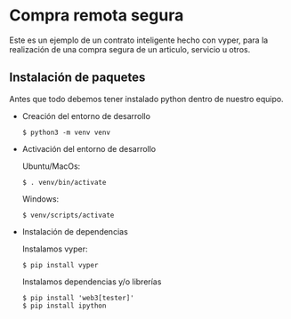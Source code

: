 # Compra remota segura
Este es un ejemplo de un contrato inteligente hecho con vyper, para la realización de una compra segura de un articulo, servicio u otros.

## Instalación de paquetes

Antes que todo debemos tener instalado python dentro de nuestro equipo.

-   Creación del entorno de desarrollo

    ``` 
    $ python3 -m venv venv 
    ```

-   Activación del entorno de desarrollo

    Ubuntu/MacOs:

    ```
    $ . venv/bin/activate
    ```

    Windows:

    ```
    $ venv/scripts/activate
    ```

-   Instalación de dependencias

    Instalamos vyper:

    ```
    $ pip install vyper
    ```

    Instalamos dependencias y/o librerías

    ```
    $ pip install 'web3[tester]' 
    $ pip install ipython
    ```
